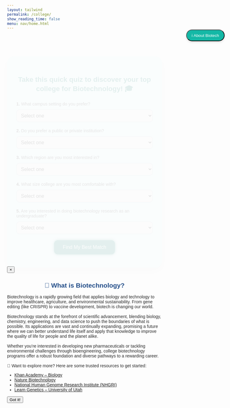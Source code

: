 ```yaml
---
layout: tailwind
permalink: /college/
show_reading_time: false
menu: nav/home.html
---
```


<title>Top College Match Quiz</title>
<link href="https://fonts.googleapis.com/css2?family=Montserrat:wght@400;700&display=swap" rel="stylesheet">

<style>
  body {
    font-family: 'Montserrat', sans-serif;
    color: #2a2a2a;
    padding: 20px;
    overflow-x: hidden;
  }

  h1, h2, h3 {
    text-align: center;
    color: rgb(38, 80, 138);
  }

  label {
    color: #1b1b1b; /* ✅ Darker text for quiz questions */
    font-weight: 500;
    display: block;
    margin-bottom: 10px;
  }

  .college-quiz-section {
    background-color: #e0f7fa;
    padding: 30px;
    border-radius: 20px;
    box-shadow: 0 10px 30px rgba(0, 0, 0, 0.15);
    max-width: 750px;
    margin: 40px auto;
    animation: slideUp 0.8s ease-out;
  }

  .college-quiz-section h3 {
    font-size: 1.4rem;
    margin-bottom: 20px;
    color: #00796b;
  }

  select {
    width: 100%;
    padding: 10px;
    border-radius: 10px;
    border: 1px solid #a7c0cd;
    margin-bottom: 20px;
    font-size: 1rem;
  }

  .college-quiz-button {
    background: #00796b;
    color: #fff;
    padding: 14px 28px;
    font-size: 1rem;
    border: none;
    border-radius: 12px;
    cursor: pointer;
    transition: all 0.3s ease;
    display: block;
    margin: 0 auto;
    animation: glowPulse 2s infinite ease-in-out;
  }

  .college-quiz-button:hover {
    background-color: #004d40;
    transform: scale(1.05);
  }

  #college-result {
    display: none;
    background-color: rgb(38, 37, 35);
    margin-top: 30px;
    padding: 25px;
    border: 2px dashed #ffb74d;
    border-radius: 20px;
    animation: fadeIn 0.6s ease-in-out;
    max-width: 750px;
    margin-left: auto;
    margin-right: auto;
  }

  #college-website-button {
    background-color: #f57c00;
    color: white;
    padding: 10px 20px;
    margin-top: 15px;
    border-radius: 10px;
    font-weight: bold;
    border: none;
    cursor: pointer;
    transition: background 0.3s ease;
  }

  #college-website-button:hover {
    background-color: #ef6c00;
  }

  @keyframes fadeIn {
    from { opacity: 0; transform: translateY(20px); }
    to { opacity: 1; transform: translateY(0); }
  }

  @keyframes slideUp {
    0% { transform: translateY(50px); opacity: 0; }
    100% { transform: translateY(0); opacity: 1; }
  }

  @keyframes glowPulse {
    0% { box-shadow: 0 0 10px #00796b; }
    50% { box-shadow: 0 0 25px #004d40; }
    100% { box-shadow: 0 0 10px #00796b; }
  }
</style>

<!-- College Quiz Section -->
<div class="college-quiz-section">
  <h3>Take this quick quiz to discover your top college for Biotechnology! 🎓</h3>
  <form id="college-form">
    <label><strong>1.</strong> What campus setting do you prefer?</label>
    <select name="setting" required>
      <option value="">Select one</option>
      <option value="Urban">Urban</option>
      <option value="Suburban">Suburban</option>
      <option value="Rural">Rural</option>
    </select>
    <label><strong>2.</strong> Do you prefer a public or private institution?</label>
    <select name="type" required>
      <option value="">Select one</option>
      <option value="Public">Public</option>
      <option value="Private not-for-profit">Private</option>
    </select>
    <label><strong>3.</strong> Which region are you most interested in?</label>
    <select name="region" required>
      <option value="">Select one</option>
      <option value="Northeast">Northeast</option>
      <option value="Midwest">Midwest</option>
      <option value="South">South</option>
      <option value="West">West</option>
    </select>
    <label><strong>4.</strong> What size college are you most comfortable with?</label>
    <select name="size" required>
      <option value="">Select one</option>
      <option value="Small">Small (&lt;5,000 students)</option>
      <option value="Medium">Medium (5,000–15,000 students)</option>
      <option value="Large">Large (&gt;15,000 students)</option>
    </select>
    <label><strong>5.</strong> Are you interested in doing biotechnology research as an undergraduate?</label>
    <select name="research" required>
      <option value="">Select one</option>
      <option value="Yes">Yes</option>
      <option value="No">No</option>
    </select>
    <button type="button" class="college-quiz-button" onclick="getTopCollege()">Find My Best Match</button>
  </form>
</div>
<!-- Biotech Info Pop-up -->
<div id="biotech-popup" class="fixed inset-0 z-50 flex items-center justify-center bg-black bg-opacity-60 hidden">
  <div class="bg-white text-black p-6 rounded-2xl shadow-xl max-w-xl w-full relative">
    <button onclick="closePopup()" class="absolute top-2 right-3 text-gray-500 hover:text-black text-2xl font-bold">&times;</button>
    <h2 class="text-2xl font-semibold mb-3">🔬 What is Biotechnology?</h2>
    <p class="mb-4 text-sm leading-relaxed">
      Biotechnology is a rapidly growing field that applies biology and technology to improve healthcare, agriculture, and environmental sustainability. From gene editing (like CRISPR) to vaccine development, biotech is changing our world.<br><br>
      Biotechnology stands at the forefront of scientific advancement, blending biology, chemistry, engineering, and data science to push the boundaries of what is possible. Its applications are vast and continually expanding, promising a future where we can better understand life itself and apply that knowledge to improve the quality of life for people and the planet alike.<br><br>
      Whether you’re interested in developing new pharmaceuticals or tackling environmental challenges through bioengineering, college biotechnology programs offer a robust foundation and diverse pathways to a rewarding career. <br><br>
      🧠 Want to explore more? Here are some trusted resources to get started:
      <ul class="list-disc list-inside mt-2 text-teal-700">
        <li><a href="https://www.khanacademy.org/science/biology" target="_blank" class="underline hover:text-teal-800">Khan Academy – Biology</a></li>
        <li><a href="https://www.nature.com/nbt/" target="_blank" class="underline hover:text-teal-800">Nature Biotechnology</a></li>
        <li><a href="https://www.genome.gov/" target="_blank" class="underline hover:text-teal-800">National Human Genome Research Institute (NHGRI)</a></li>
        <li><a href="https://learn.genetics.utah.edu/" target="_blank" class="underline hover:text-teal-800">Learn Genetics – University of Utah</a></li>
      </ul>
    </p>
    <button onclick="closePopup()" class="mt-3 bg-teal-500 hover:bg-teal-600 text-white px-4 py-2 rounded-md shadow transition">
      Got it!
    </button>
  </div>
</div>

<!-- Reopen Button -->
<button onclick="openPopup()" id="reopen-popup-btn"
  style="position: fixed; top: 120px; right: 24px; background-color: #14b8a6; 
         color: white; padding: 8px 16px; border-radius: 9999px; 
         box-shadow: 0 4px 6px rgba(0,0,0,0.1); z-index: 9999;">
  ℹ️ About Biotech
</button>

<!-- College Result Section -->
<div id="college-result" class="college-quiz-section">
  <h2>Your Top College Match 🎯</h2>
  <p id="college-description"></p>
  <button id="college-website-button" style="display:none;" onclick="window.open('', '_blank')">Visit Website</button>
</div>

<script>
async function getTopCollege() {
  const form = document.getElementById("college-form");

  const setting = encodeURIComponent(form.elements["setting"].value);
  const type = encodeURIComponent(form.elements["type"].value);
  const region = encodeURIComponent(form.elements["region"].value);
  const size = encodeURIComponent(form.elements["size"].value);
  const research = encodeURIComponent(form.elements["research"].value);

  const resultDiv = document.getElementById("college-result");
  const descText = document.getElementById("college-description");
  const websiteButton = document.getElementById("college-website-button");

  try {
    const url = `http://127.0.0.1:5329/api/get_colleges?campus_setting=${setting}&college_type=${type}&region=${region}&size=${size}&research=${research}`;
    const res = await fetch(url);
    const data = await res.json();

    if (data.colleges && data.colleges.length > 0) {
      const top = data.colleges[0];
      resultDiv.style.display = "block";
      descText.innerHTML = `<strong>${top.organizationName}</strong><br><br>${top.description}`;
      websiteButton.style.display = "inline-block";
      websiteButton.onclick = () => window.open(top.website, '_blank');
    } else {
      resultDiv.style.display = "block";
      descText.innerText = "No matching college found for your preferences.";
      websiteButton.style.display = "none";
    }
  } catch (err) {
    console.error("Error fetching college:", err);
    resultDiv.style.display = "block";
    descText.innerText = "Error retrieving data.";
    websiteButton.style.display = "none";
  }
}
window.addEventListener('DOMContentLoaded', () => {
  const popupShown = sessionStorage.getItem('biotechPopupShown');
  if (!popupShown) {
    document.getElementById('biotech-popup').classList.remove('hidden');
    sessionStorage.setItem('biotechPopupShown', 'true');
  }
});

function closePopup() {
  document.getElementById('biotech-popup').classList.add('hidden');
}

function openPopup() {
  document.getElementById('biotech-popup').classList.remove('hidden');
}
